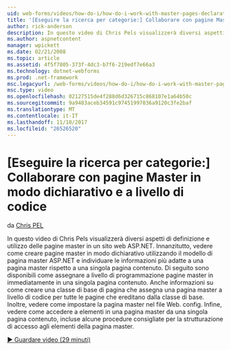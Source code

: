 ```yaml
---
uid: web-forms/videos/how-do-i/how-do-i-work-with-master-pages-declaratively-and-programmatically
title: '[Eseguire la ricerca per categorie:] Collaborare con pagine Master in modo dichiarativo e a livello di codice | Documenti Microsoft'
author: rick-anderson
description: In questo video di Chris Pels visualizzerà diversi aspetti di definizione e utilizzo delle pagine master in un sito web ASP.NET. In primo luogo, vedere come creare pagine master declarati...
ms.author: aspnetcontent
manager: wpickett
ms.date: 02/21/2008
ms.topic: article
ms.assetid: 4f5f7805-373f-4dc3-b7f6-219edf7e66a3
ms.technology: dotnet-webforms
ms.prod: .net-framework
msc.legacyurl: /web-forms/videos/how-do-i/how-do-i-work-with-master-pages-declaratively-and-programmatically
msc.type: video
ms.openlocfilehash: 02127515de4f288d6d326715c868107e1a64b50c
ms.sourcegitcommit: 9a9483aceb34591c97451997036a9120c3fe2baf
ms.translationtype: MT
ms.contentlocale: it-IT
ms.lasthandoff: 11/10/2017
ms.locfileid: "26526520"
---
```

<a name="how-do-i-work-with-master-pages-declaratively-and-programmatically"></a>[Eseguire la ricerca per categorie:] Collaborare con pagine Master in modo dichiarativo e a livello di codice
====================
da [Chris PEL](https://twitter.com/chrispels)

In questo video di Chris Pels visualizzerà diversi aspetti di definizione e utilizzo delle pagine master in un sito web ASP.NET. Innanzitutto, vedere come creare pagine master in modo dichiarativo utilizzando il modello di pagina master ASP.NET e individuare le informazioni più adatte a una pagina master rispetto a una singola pagina contenuto. Di seguito sono disponibili come assegnare a livello di programmazione pagine master in immediatamente in una singola pagina contenuto. Anche informazioni su come creare una classe di base di pagina che assegna una pagina master a livello di codice per tutte le pagine che ereditano dalla classe di base. Inoltre, vedere come impostare la pagina master nel file Web. config. Infine, vedere come accedere a elementi in una pagina master da una singola pagina contenuto, incluse alcune procedure consigliate per la strutturazione di accesso agli elementi della pagina master.

[&#9654; Guardare video (29 minuti)](https://channel9.msdn.com/Blogs/ASP-NET-Site-Videos/how-do-i-work-with-master-pages-declaratively-and-programmatically)
